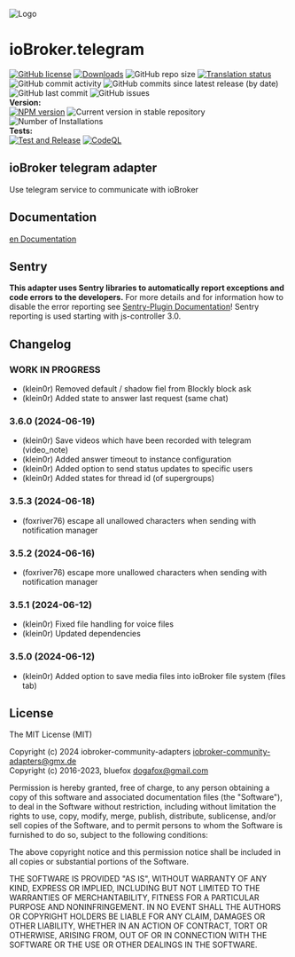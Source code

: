 ![Logo](admin/telegram.png)

# ioBroker.telegram

[![GitHub license](https://img.shields.io/github/license/iobroker-community-adapters/ioBroker.telegram)](https://github.com/iobroker-community-adapters/ioBroker.telegram/blob/master/LICENSE)
[![Downloads](https://img.shields.io/npm/dm/iobroker.telegram.svg)](https://www.npmjs.com/package/iobroker.telegram)
![GitHub repo size](https://img.shields.io/github/repo-size/iobroker-community-adapters/ioBroker.telegram)
[![Translation status](https://weblate.iobroker.net/widgets/adapters/-/telegram/svg-badge.svg)](https://weblate.iobroker.net/engage/adapters/?utm_source=widget)</br>
![GitHub commit activity](https://img.shields.io/github/commit-activity/m/iobroker-community-adapters/ioBroker.telegram)
![GitHub commits since latest release (by date)](https://img.shields.io/github/commits-since/iobroker-community-adapters/ioBroker.telegram/latest)
![GitHub last commit](https://img.shields.io/github/last-commit/iobroker-community-adapters/ioBroker.telegram)
![GitHub issues](https://img.shields.io/github/issues/iobroker-community-adapters/ioBroker.telegram)
</br>
**Version:** </br>
[![NPM version](http://img.shields.io/npm/v/iobroker.telegram.svg)](https://www.npmjs.com/package/iobroker.telegram)
![Current version in stable repository](https://iobroker.live/badges/telegram-stable.svg)
![Number of Installations](https://iobroker.live/badges/telegram-installed.svg)
</br>
**Tests:** </br>
[![Test and Release](https://github.com/iobroker-community-adapters/ioBroker.telegram/actions/workflows/test-and-release.yml/badge.svg)](https://github.com/iobroker-community-adapters/ioBroker.telegram/actions/workflows/test-and-release.yml)
[![CodeQL](https://github.com/iobroker-community-adapters/ioBroker.telegram/actions/workflows/codeql.yml/badge.svg)](https://github.com/iobroker-community-adapters/ioBroker.telegram/actions/workflows/codeql.yml)

## ioBroker telegram adapter

Use telegram service to communicate with ioBroker

## Documentation

[en Documentation](./docs/en/README.md)

<!-- [🇩🇪 Dokumentation](./docs/de/README.md) -->

## Sentry

**This adapter uses Sentry libraries to automatically report exceptions and code errors to the developers.** For more details and for information how to disable the error reporting see [Sentry-Plugin Documentation](https://github.com/ioBroker/plugin-sentry#plugin-sentry)! Sentry reporting is used starting with js-controller 3.0.

## Changelog
<!--
	Placeholder for the next version (at the beginning of the line):
	### **WORK IN PROGRESS**
-->
### **WORK IN PROGRESS**
* (klein0r) Removed default / shadow fiel from Blockly block ask
* (klein0r) Added state to answer last request (same chat)

### 3.6.0 (2024-06-19)
* (klein0r) Save videos which have been recorded with telegram (video_note)
* (klein0r) Added answer timeout to instance configuration
* (klein0r) Added option to send status updates to specific users
* (klein0r) Added states for thread id (of supergroups)

### 3.5.3 (2024-06-18)
* (foxriver76) escape all unallowed characters when sending with notification manager

### 3.5.2 (2024-06-16)
* (foxriver76) escape more unallowed characters when sending with notification manager

### 3.5.1 (2024-06-12)
* (klein0r) Fixed file handling for voice files
* (klein0r) Updated dependencies

### 3.5.0 (2024-06-12)
* (klein0r) Added option to save media files into ioBroker file system (files tab)

## License

The MIT License (MIT)

Copyright (c) 2024 iobroker-community-adapters <iobroker-community-adapters@gmx.de>  
Copyright (c) 2016-2023, bluefox <dogafox@gmail.com>

Permission is hereby granted, free of charge, to any person obtaining a copy
of this software and associated documentation files (the "Software"), to deal
in the Software without restriction, including without limitation the rights
to use, copy, modify, merge, publish, distribute, sublicense, and/or sell
copies of the Software, and to permit persons to whom the Software is
furnished to do so, subject to the following conditions:

The above copyright notice and this permission notice shall be included in
all copies or substantial portions of the Software.

THE SOFTWARE IS PROVIDED "AS IS", WITHOUT WARRANTY OF ANY KIND, EXPRESS OR
IMPLIED, INCLUDING BUT NOT LIMITED TO THE WARRANTIES OF MERCHANTABILITY,
FITNESS FOR A PARTICULAR PURPOSE AND NONINFRINGEMENT. IN NO EVENT SHALL THE
AUTHORS OR COPYRIGHT HOLDERS BE LIABLE FOR ANY CLAIM, DAMAGES OR OTHER
LIABILITY, WHETHER IN AN ACTION OF CONTRACT, TORT OR OTHERWISE, ARISING FROM,
OUT OF OR IN CONNECTION WITH THE SOFTWARE OR THE USE OR OTHER DEALINGS IN
THE SOFTWARE.
